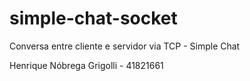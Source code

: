 # simple-chat-socket
Conversa entre cliente e servidor via TCP - Simple Chat

Henrique Nóbrega Grigolli - 41821661
